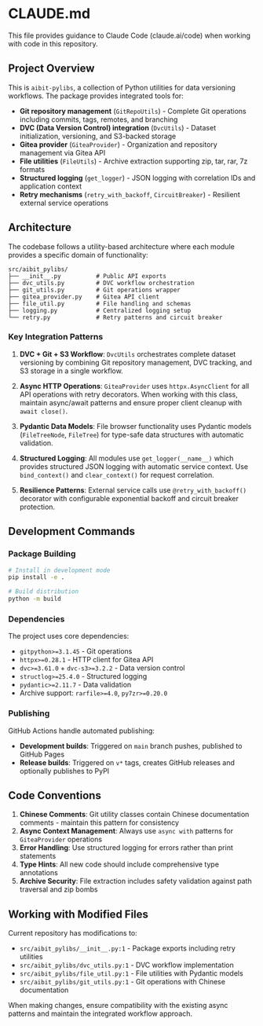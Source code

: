 # CLAUDE.md

This file provides guidance to Claude Code (claude.ai/code) when working with code in this repository.

## Project Overview

This is `aibit-pylibs`, a collection of Python utilities for data versioning workflows. The package provides integrated tools for:

- **Git repository management** (`GitRepoUtils`) - Complete Git operations including commits, tags, remotes, and branching
- **DVC (Data Version Control) integration** (`DvcUtils`) - Dataset initialization, versioning, and S3-backed storage 
- **Gitea provider** (`GiteaProvider`) - Organization and repository management via Gitea API
- **File utilities** (`FileUtils`) - Archive extraction supporting zip, tar, rar, 7z formats
- **Structured logging** (`get_logger`) - JSON logging with correlation IDs and application context
- **Retry mechanisms** (`retry_with_backoff`, `CircuitBreaker`) - Resilient external service operations

## Architecture

The codebase follows a utility-based architecture where each module provides a specific domain of functionality:

```
src/aibit_pylibs/
├── __init__.py          # Public API exports
├── dvc_utils.py         # DVC workflow orchestration
├── git_utils.py         # Git operations wrapper
├── gitea_provider.py    # Gitea API client
├── file_util.py         # File handling and schemas
├── logging.py           # Centralized logging setup
└── retry.py             # Retry patterns and circuit breaker
```

### Key Integration Patterns

1. **DVC + Git + S3 Workflow**: `DvcUtils` orchestrates complete dataset versioning by combining Git repository management, DVC tracking, and S3 storage in a single workflow.

2. **Async HTTP Operations**: `GiteaProvider` uses `httpx.AsyncClient` for all API operations with retry decorators. When working with this class, maintain async/await patterns and ensure proper client cleanup with `await close()`.

3. **Pydantic Data Models**: File browser functionality uses Pydantic models (`FileTreeNode`, `FileTree`) for type-safe data structures with automatic validation.

4. **Structured Logging**: All modules use `get_logger(__name__)` which provides structured JSON logging with automatic service context. Use `bind_context()` and `clear_context()` for request correlation.

5. **Resilience Patterns**: External service calls use `@retry_with_backoff()` decorator with configurable exponential backoff and circuit breaker protection.

## Development Commands

### Package Building
```bash
# Install in development mode
pip install -e .

# Build distribution
python -m build
```

### Dependencies
The project uses core dependencies:
- `gitpython>=3.1.45` - Git operations
- `httpx>=0.28.1` - HTTP client for Gitea API
- `dvc>=3.61.0` + `dvc-s3>=3.2.2` - Data version control
- `structlog>=25.4.0` - Structured logging
- `pydantic>=2.11.7` - Data validation
- Archive support: `rarfile>=4.0`, `py7zr>=0.20.0`

### Publishing
GitHub Actions handle automated publishing:
- **Development builds**: Triggered on `main` branch pushes, published to GitHub Pages
- **Release builds**: Triggered on `v*` tags, creates GitHub releases and optionally publishes to PyPI

## Code Conventions

1. **Chinese Comments**: Git utility classes contain Chinese documentation comments - maintain this pattern for consistency
2. **Async Context Management**: Always use `async with` patterns for `GiteaProvider` operations
3. **Error Handling**: Use structured logging for errors rather than print statements
4. **Type Hints**: All new code should include comprehensive type annotations
5. **Archive Security**: File extraction includes safety validation against path traversal and zip bombs

## Working with Modified Files

Current repository has modifications to:
- `src/aibit_pylibs/__init__.py:1` - Package exports including retry utilities
- `src/aibit_pylibs/dvc_utils.py:1` - DVC workflow implementation  
- `src/aibit_pylibs/file_util.py:1` - File utilities with Pydantic models
- `src/aibit_pylibs/git_utils.py:1` - Git operations with Chinese documentation

When making changes, ensure compatibility with the existing async patterns and maintain the integrated workflow approach.